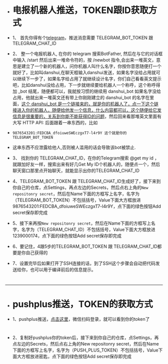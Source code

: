 - # 电报机器人推送，TOKEN跟ID获取方式

- 1、 首先你得有个[telegram](https://telegram.org/)，推送消息需要 TELEGRAM_BOT_TOKEN 跟 TELEGRAM_CHAT_ID

- 2、 整一个电报机器人, 在你的 telegram 搜索BotFather, 然后在与它的对话框中输入 /start 然后出来一堆命令符的，按 /newbot 指令,会出来一堆英文，意思是建立了一个新的机器人，问你机器人叫什么名字，你按你意思随便打一个就好了，比如叫danshui,在聊天框输入danshui发送，如果名字没给占用就可以继续下一步了，如果名字给占用了就继续设计名字，你们自己看看英文提示吧，比如danshui没给占用，下一步就继续要给机器人一个称呼，这个称呼得加 _bot 结尾，随便都可以，我就按习惯的继续用 danshui_bot 如果名字没给占用，他就出来一堆英文还有带上你刚刚建立的 danshui_bot 的名字在里面，[这个 danshui_bot 是一个链接来的，就是你的机器人了，点一下这个链接进入你的机器人，随便给他发一个信息，什么内容都可以，这个随便给它发信息是很重要的，关系到你能不能获得ID的问题](#)，然后回来看那堆英文里面有大写 HTTP API: 后面跟着一串东西的，比如 
-     9876543201:FEDCBA_dfoiuweSWEczgxT7-l4r9Y 这个就是你的TELEGRAM_BOT_TOKEN

- 这串东西不应泄露给他人,否则被人滥用的话会导致该bot被禁止.


- 3、 找到你的 TELEGRAM_CHAT_ID，在你的Telegram搜索 @get my id ，就跟加好友一样，搜索出来有好几Get My ID个机器人的，随便点一个，然后聊天窗口那里点开始聊天，就能显示出你的TELEGRAM_CHAT_ID

- 4、TELEGRAM_BOT_TOKEN 跟 TELEGRAM_CHAT_ID生成好了，接下来到你自己的仓库，点Settings，再点左边的Secrets，然后点右上角的`New repositonry secret`，然后在Name下面的方框写上名字，名字为（TELEGRAM_BOT_TOKEN）不包括括号，Value下面大方框放进9876543201:FEDCBA_dfoiuweSWEczgxT7-l4r9Y，点下面的绿色按钮Add secret保存即完成

- 5、接下来再按`New repositonry secret`，然后在Name下面的方框写上名字，名字为（TELEGRAM_CHAT_ID）不包括括号，Value下面大方框放进1239000174，点下面的绿色按钮Add secret保存即完成

- 6、要记住，4跟5步的TELEGRAM_BOT_TOKEN 跟 TELEGRAM_CHAT_ID都要是你自己获得的

- 7、设置完毕后如果打开了SSH连接的话，到了SSH这个步骤会自动把代码发送给你，也可以用于编译前后的信息提示。

#
---
#

- # pushplus推送，TOKEN的获取方式


- 1、pushplus推送，[点击这里](http://www.pushplus.plus/push1.html)，微信扫码登录，就可以看到你的token了
#
- 2、复制好pushplus你的token后，接下来到你自己的仓库，点Settings，再点左边的Secrets，然后点右上角的New repositonry secret，然后在Name下面的方框写上名字，名字为（PUSH_PLUS_TOKEN）不包括括号，Value下面大方框放进密匙，点下面的绿色按钮Add secret保存即完成
